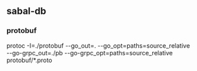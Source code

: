 ## sabal-db


### protobuf 
protoc -I=./protobuf --go_out=. --go_opt=paths=source_relative \
--go-grpc_out=./pb --go-grpc_opt=paths=source_relative \
protobuf/*.proto
